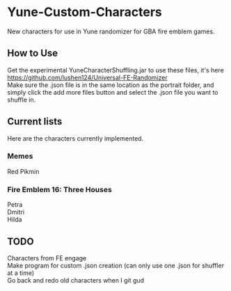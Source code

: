 # Yune-Custom-Characters

New characters for use in Yune randomizer for GBA fire emblem games.

## How to Use

Get the experimental YuneCharacterShuffling.jar to use these files, it's here https://github.com/lushen124/Universal-FE-Randomizer<br>
Make sure the .json file is in the same location as the portrait folder, and simply click the add more files button and select the .json file you want to shuffle in.

## Current lists

Here are the characters currently implemented.

### Memes

Red Pikmin

### Fire Emblem 16: Three Houses

Petra<br>
Dmitri<br>
Hilda

## TODO

Characters from FE engage<br>
Make program for custom .json creation (can only use one .json for shuffler at a time)<br>
Go back and redo old characters when I git gud
